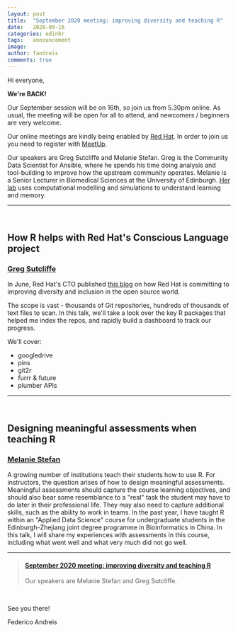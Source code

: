 ```yaml
---
layout: post
title:  "September 2020 meeting: improving diversity and teaching R"
date:   2020-09-16
categories: edinbr
tags:   announcement
image:
author: fandreis
comments: true
---
```




Hi everyone,
<br/>


**We're BACK!**

Our September session will be on 16th, so join us from 5.30pm online. As usual, the meeting will be open for all to attend, and newcomers / beginners are very welcome.

Our online meetings are kindly being enabled by [Red Hat](https://www.redhat.com/). In order to join us you need to register with [MeetUp](https://www.meetup.com/EdinbR/).


Our speakers are Greg Sutcliffe and Melanie Stefan. Greg is the Community Data Scientist for Ansible, where he spends his time doing analysis and tool-building to improve how the upstream community operates. Melanie is a Senior Lecturer in Biomedical Sciences at the University of Edinburgh. [Her lab](http://stefanlab.net) uses computational modelling and simulations to understand learning and memory.

---

<br/>

## How R helps with Red Hat's Conscious Language project

### [Greg Sutcliffe](https://twitter.com/Gwmngilfen)


In June, Red Hat's CTO published [this blog](https://www.redhat.com/en/blog/making-open-source-more-inclusive-eradicating-problematic-language) on how Red Hat is committing to improving diversity and inclusion in the open source world.

The scope is vast - thousands of Git repositories, hundreds of thousands of text files to scan. In this talk, we'll take a look over the key R packages that helped me index the repos, and rapidly build a dashboard to track our progress.

We'll cover:

* googledrive
* pins
* git2r
* furrr & future
* plumber APIs


---

<br/>

## Designing meaningful assessments when teaching R

### [Melanie Stefan](https://twitter.com/MelanieIStefan)

A growing number of institutions teach their students how to use R. For instructors, the question arises of how to design meaningful assessments. Meaningful assessments should capture the course learning objectives, and should also bear some resemblance to a "real" task the student may have to do later in their professional life. They may also need to capture additional skills, such as the ability to work in teams. In the past year, I have taught R within an "Applied Data Science" course for undergraduate students in the Edinburgh-Zhejiang joint degree programme in Bioinformatics in China. In this talk, I will share my experiences with assessments in this course, including what went well and what very much did not go well. 

---


<blockquote class="embedly-card"><h4><a href="https://www.meetup.com/EdinbR/events/273188563">September 2020 meeting: improving diversity and teaching R</a></h4><p>Our speakers are Melanie Stefan and Greg Sutcliffe.</p></blockquote><script async src="//cdn.embedly.com/widgets/platform.js" charset="UTF-8"></script>

<br/>


See you there!

Federico Andreis
